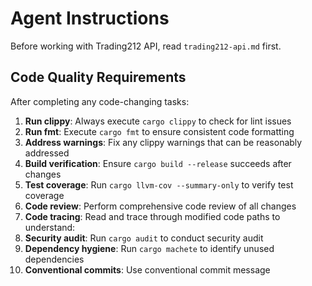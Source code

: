 # Agent Instructions

Before working with Trading212 API, read `trading212-api.md` first.

## Code Quality Requirements

After completing any code-changing tasks:

1. **Run clippy**: Always execute `cargo clippy` to check for lint issues
2. **Run fmt**: Execute `cargo fmt` to ensure consistent code formatting
3. **Address warnings**: Fix any clippy warnings that can be reasonably addressed
4. **Build verification**: Ensure `cargo build --release` succeeds after changes
5. **Test coverage**: Run `cargo llvm-cov --summary-only` to verify test coverage
6. **Code review**: Perform comprehensive code review of all changes
7. **Code tracing**: Read and trace through modified code paths to understand:
8. **Security audit**: Run `cargo audit` to conduct security audit
9. **Dependency hygiene**: Run `cargo machete` to identify unused dependencies
10. **Conventional commits**: Use conventional commit message
